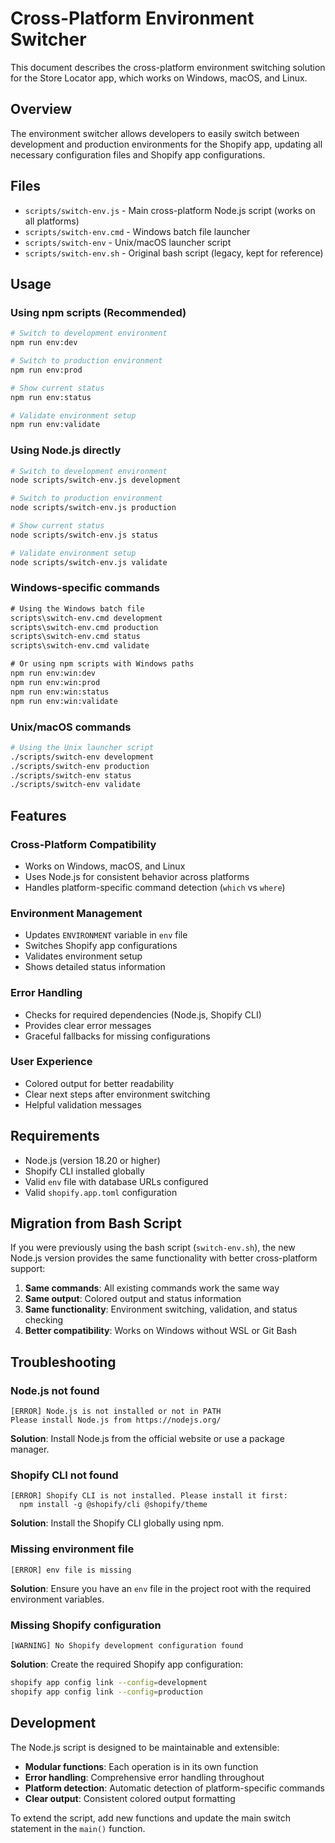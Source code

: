 # Cross-Platform Environment Switcher

This document describes the cross-platform environment switching solution for the Store Locator app, which works on Windows, macOS, and Linux.

## Overview

The environment switcher allows developers to easily switch between development and production environments for the Shopify app, updating all necessary configuration files and Shopify app configurations.

## Files

- `scripts/switch-env.js` - Main cross-platform Node.js script (works on all platforms)
- `scripts/switch-env.cmd` - Windows batch file launcher
- `scripts/switch-env` - Unix/macOS launcher script
- `scripts/switch-env.sh` - Original bash script (legacy, kept for reference)

## Usage

### Using npm scripts (Recommended)

```bash
# Switch to development environment
npm run env:dev

# Switch to production environment
npm run env:prod

# Show current status
npm run env:status

# Validate environment setup
npm run env:validate
```

### Using Node.js directly

```bash
# Switch to development environment
node scripts/switch-env.js development

# Switch to production environment
node scripts/switch-env.js production

# Show current status
node scripts/switch-env.js status

# Validate environment setup
node scripts/switch-env.js validate
```

### Windows-specific commands

```cmd
# Using the Windows batch file
scripts\switch-env.cmd development
scripts\switch-env.cmd production
scripts\switch-env.cmd status
scripts\switch-env.cmd validate

# Or using npm scripts with Windows paths
npm run env:win:dev
npm run env:win:prod
npm run env:win:status
npm run env:win:validate
```

### Unix/macOS commands

```bash
# Using the Unix launcher script
./scripts/switch-env development
./scripts/switch-env production
./scripts/switch-env status
./scripts/switch-env validate
```

## Features

### Cross-Platform Compatibility
- Works on Windows, macOS, and Linux
- Uses Node.js for consistent behavior across platforms
- Handles platform-specific command detection (`which` vs `where`)

### Environment Management
- Updates `ENVIRONMENT` variable in `env` file
- Switches Shopify app configurations
- Validates environment setup
- Shows detailed status information

### Error Handling
- Checks for required dependencies (Node.js, Shopify CLI)
- Provides clear error messages
- Graceful fallbacks for missing configurations

### User Experience
- Colored output for better readability
- Clear next steps after environment switching
- Helpful validation messages

## Requirements

- Node.js (version 18.20 or higher)
- Shopify CLI installed globally
- Valid `env` file with database URLs configured
- Valid `shopify.app.toml` configuration

## Migration from Bash Script

If you were previously using the bash script (`switch-env.sh`), the new Node.js version provides the same functionality with better cross-platform support:

1. **Same commands**: All existing commands work the same way
2. **Same output**: Colored output and status information
3. **Same functionality**: Environment switching, validation, and status checking
4. **Better compatibility**: Works on Windows without WSL or Git Bash

## Troubleshooting

### Node.js not found
```
[ERROR] Node.js is not installed or not in PATH
Please install Node.js from https://nodejs.org/
```

**Solution**: Install Node.js from the official website or use a package manager.

### Shopify CLI not found
```
[ERROR] Shopify CLI is not installed. Please install it first:
  npm install -g @shopify/cli @shopify/theme
```

**Solution**: Install the Shopify CLI globally using npm.

### Missing environment file
```
[ERROR] env file is missing
```

**Solution**: Ensure you have an `env` file in the project root with the required environment variables.

### Missing Shopify configuration
```
[WARNING] No Shopify development configuration found
```

**Solution**: Create the required Shopify app configuration:
```bash
shopify app config link --config=development
shopify app config link --config=production
```

## Development

The Node.js script is designed to be maintainable and extensible:

- **Modular functions**: Each operation is in its own function
- **Error handling**: Comprehensive error handling throughout
- **Platform detection**: Automatic detection of platform-specific commands
- **Clear output**: Consistent colored output formatting

To extend the script, add new functions and update the main switch statement in the `main()` function. 